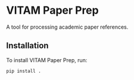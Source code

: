 # VITAM Paper Prep

A tool for processing academic paper references.

## Installation

To install VITAM Paper Prep, run:

```bash
pip install .